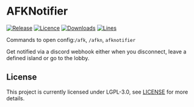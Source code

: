 # AFKNotifier

[![Release](https://img.shields.io/github/v/release/superhize/AFKNotifier?color=informational&include_prereleases&label=release&logo=github&logoColor=white)](https://github.com/superhize/AFKNotifier/releases/latest)
[![Licence](https://img.shields.io/github/license/superhize/AFKNotifier?color=informational)](./LICENSE.md)
[![Downloads](https://img.shields.io/github/downloads/superhize/AFKNotifier/total?label=downloads&color=informational&logo=GitHub)](https://github.com/superhize/AFKNotifier/releases/latest)
[![Lines](https://tokei.rs/b1/github/superhize/AFKNotifier)](https://github.com/superhize/AFKNotifier/graphs/code-frequency)

Commands to open config:`/afk`, `/afkn`, `afknotifier`

Get notified via a discord webhook either when you disconnect, leave a defined island or go to the lobby.

## License

This project is currently licensed under LGPL-3.0, see [LICENSE](LICENSE.md) for more details.
